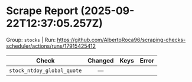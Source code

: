 # Scrape Report (2025-09-22T12:37:05.257Z)

Group: `stocks`  |  Run: https://github.com/AlbertoRoca96/scraping-checks-scheduler/actions/runs/17915425412

| Check | Changed | Keys | Error |
|---|:---:|:--|:--|
| `stock_ntdoy_global_quote` | — |  |  |
